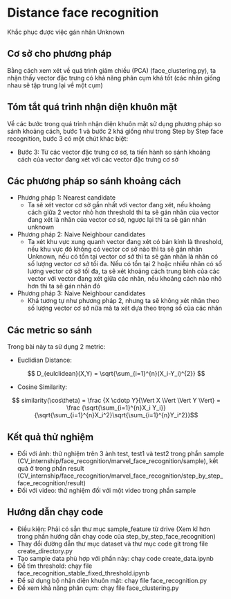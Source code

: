 # Distance face recognition
Khắc phục được việc gán nhãn Unknown

## Cơ sở cho phương pháp
Bằng cách xem xét về quá trình giảm chiều (PCA) (face_clustering.py), ta nhận thấy vector đặc trưng có khả năng phân cụm khá tốt (các nhãn giống nhau sẽ tập trung lại về một cụm)

## Tóm tắt quá trình nhận diện khuôn mặt
Về các bước trong quá trình nhận diện khuôn mặt sử dụng phương pháp so sánh khoảng cách, bước 1 và bước 2 khá giống như trong Step by Step face recognition, bước 3 có một chút khác biệt: 
- Bước 3: Từ các vector đặc trưng cơ sơ, ta tiến hành so sánh khoảng cách của vector đang xét với các vector đặc trưng cơ sở

## Các phương pháp so sánh khoảng cách
- Phương pháp 1: Nearest candidate
    + Ta sẽ xét vector cơ sở gần nhất với vector đang xét, nếu khoảng cách giữa 2 vector nhỏ hơn threshold thì ta sẽ gán nhãn của vector đang xét là nhãn của vector cơ sở, ngược lại thì ta sẽ gán nhãn unknown
- Phương pháp 2: Naive Neighbour candidates
    + Ta xét khu vực xung quanh vector đang xét có bán kính là threshold, nếu khu vực đó không có vector cơ sở nào thì ta sẽ gán nhãn Unknown, nếu có tồn tại vector cơ sở thì ta sẽ gán nhãn là nhãn có số lượng vector cơ sở tối đa. Nếu có tồn tại 2 hoặc nhiều nhãn có số lượng vector cớ sở tối đa, ta sẽ xét khoảng cách trung bình của các vector với vector đang xét giữa các nhãn, nếu khoảng cách nào nhỏ hơn thì ta sẽ gán nhãn đó
- Phương pháp 3: Naive Neighbour candidates
    + Khá tương tự như phương pháp 2, nhưng ta sẽ không xét nhãn theo số lượng vector cơ sở nữa mà ta xét dựa theo trọng số của các nhãn

## Các metric so sánh
Trong bài này ta sử dụng 2 metric:
- Euclidian Distance:

$$ D_{eulclidean}(X,Y) = \sqrt{\sum_{i=1}^{n}(X_i-Y_i)^{2}} $$
- Cosine Similarity:

$$ similarity(\cos\theta) = \frac {X \cdotp Y}{\Vert X \Vert \Vert Y \Vert} = \frac {\sqrt{\sum_{i=1}^{n}X_i Y_i}}{\sqrt{\sum_{i=1}^{n}X_i^2}\sqrt{\sum_{i=1}^{n}Y_i^2}}$$

## Kết quả thử nghiệm
- Đối với ảnh: thử nghiệm trên 3 ảnh test, test1 và test2 trong phần sample (CV_internship/face_recognition/marvel_face_recognition/sample), kết quả ở trong phần result (CV_internship/face_recognition/marvel_face_recognition/step_by_step_face_recognition/result)
- Đối với video: thử nghiệm đối với một video trong phần sample

## Hướng dẫn chạy code
- Điều kiện: Phải có sẵn thư mục sample_feature từ drive (Xem kĩ hơn trong phần hướng dẫn chạy code của step_by_step_face_recognition)
- Thay đổi đường dẫn thư mục dataset và thư mục code git trong file create_directory.py
- Tạo sample data phù hợp với phần này: chạy code create_data.ipynb
- Để tìm threshold: chạy file face_recognition_stable_fixed_threshold.ipynb
- Để sử dụng bộ nhận diện khuôn mặt: chạy file face_recognition.py
- Để xem khả năng phân cụm: chạy file face_clustering.py
